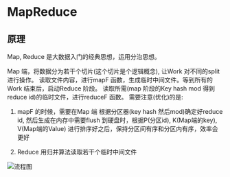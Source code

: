 # MapReduce

## 原理
Map, Reduce 是大数据入门的经典思想，运用分治思想。

Map 端，将数据分为若干个切片(这个切片是个逻辑概念), 让Work 对不同的split 进行操作。
读取文件内容，进行mapF 函数，生成临时中间文件。等到所有的Work 结束后，启动Reduce 阶段。
读取所需(map 阶段的Key hash mod 得到reduce id)的临时文件，进行reduceF 函数。
需要注意(优化)的是:
1. mapF 的时候，需要在Map 端 根据分区器(key hash 然后mod)确定好reduce id, 然后生成在内存中需要flush
到硬盘时，根据P(分区id), K(Map端的key), V(Map端的Value) 进行排序好之后，保持分区间有序和分区内有序，效率会更好

2. Reduce 用归并算法读取若干个临时中间文件

![流程图](https://cdn.staticaly.com/gh/Reid00/image-host@main/20221207/image.2kn39l9vezu0.webp)